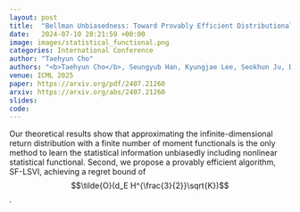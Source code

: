 ```yaml
---
layout: post
title:  "Bellman Unbiasedness: Toward Provably Efficient Distributional Reinforcement Learning with General Value Function Approximation"
date:   2024-07-10 20:21:59 +00:00
image: images/statistical_functional.png
categories: International Conference
author: "Taehyun Cho"
authors: "<b>Taehyun Cho</b>, Seungyub Han, Kyungjae Lee, Seokhun Ju, Dohyeong Kim, Jungwoo Lee"
venue: ICML 2025
paper: https://arxiv.org/pdf/2407.21260
arxiv: https://arxiv.org/abs/2407.21260
slides: 
code: 
---
```

Our theoretical results show that approximating the infinite-dimensional return distribution with a finite number of moment functionals is the only method to learn the statistical information unbiasedly including nonlinear statistical functional. Second, we propose a provably efficient algorithm, SF-LSVI, achieving a regret bound of $$\tilde{O}(d_E H^{\frac{3}{2}}\sqrt{K})$$.
